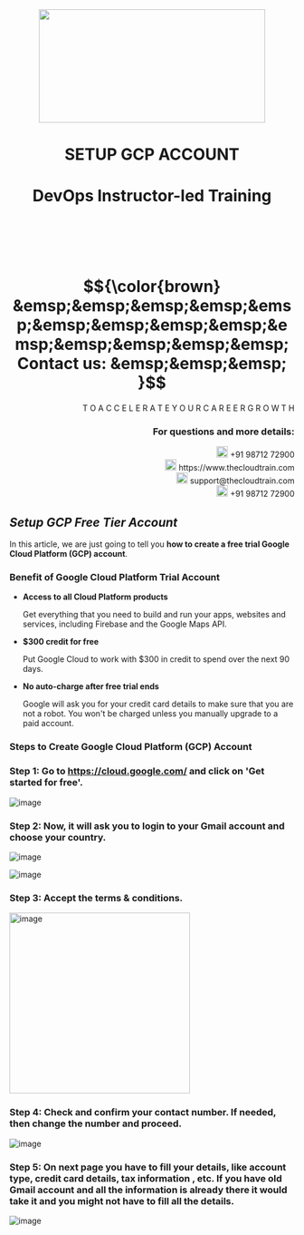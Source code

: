 <div align="center">
<img src=https://static.wixstatic.com/media/1c706c_a5df0ad56f894928bf858a74ba744b32~mv2.png/v1/fit/w_2500,h_1330,al_c/1c706c_a5df0ad56f894928bf858a74ba744b32~mv2.png width="400" height="200">
 </div>

# <div align="center"> SETUP GCP ACCOUNT </p>

# <div align="center"> DevOps Instructor-led Training </div>

<br />

<br />

<br />

<br />

# $${\color{brown} &emsp;&emsp;&emsp;&emsp;&emsp;&emsp;&emsp;&emsp;&emsp;&emsp;&emsp;&emsp;&emsp;&emsp; Contact us: &emsp;&emsp;&emsp; }$$

<div align="right"> T O A C C E L E R A T E Y O U R C A R E E R G R O W T H </div>

### <div align="right"> For questions and more details: </div>

<div align="right"> <img src=https://w7.pngwing.com/pngs/759/922/png-transparent-telephone-logo-iphone-telephone-call-smartphone-phone-electronics-text-trademark-thumbnail.png width="20" height="20"> +91 98712 72900 </div>

<div align="right"> <img src=https://pbs.twimg.com/profile_images/1450734615946219520/jmBHQRRa_400x400.jpg width="20" height="20"> https://www.thecloudtrain.com </div>

<div align="right"> <img src=https://icons.iconarchive.com/icons/martz90/circle/512/email-icon.png width="20" height="20"> support@thecloudtrain.com </div>

<div align="right"> <img src=https://png.pngtree.com/png-vector/20221018/ourmid/pngtree-whatsapp-icon-png-image_6315990.png width="20" height="20"> +91 98712 72900 </div>

## _Setup GCP Free Tier Account_

In this article, we are just going to tell you **how to create a free trial Google Cloud Platform (GCP) account**.

### Benefit of Google Cloud Platform Trial Account

* **Access to all Cloud Platform products**

  Get everything that you need to build and run your apps, websites and services, including Firebase and the Google Maps API.

* **$300 credit for free**

  Put Google Cloud to work with $300 in credit to spend over the next 90 days.

* **No auto-charge after free trial ends**

  Google will ask you for your credit card details to make sure that you are not a robot. You won't be charged unless you manually upgrade to a paid account.

### Steps to Create Google Cloud Platform (GCP) Account

### Step 1: Go to https://cloud.google.com/ and click on 'Get started for free'.

![image](https://user-images.githubusercontent.com/37858762/236847200-ee6407b7-f168-43a9-8c1e-0e2e2119f875.png)

### Step 2: Now, it will ask you to login to your Gmail account and choose your country.

![image](https://user-images.githubusercontent.com/37858762/236847232-89333eec-8816-48e6-8e36-35247032dcea.png)

![image](https://user-images.githubusercontent.com/37858762/236847261-e175726c-c633-4f5f-ae97-757728139e15.png)

### Step 3: Accept the terms & conditions.

<img width="319" alt="image" src="https://user-images.githubusercontent.com/37858762/236847815-a57b80fb-6a50-4d3e-a562-3c36caa8d1e4.png">

### Step 4: Check and confirm your contact number. If needed, then change the number and proceed.

![image](https://user-images.githubusercontent.com/37858762/236847305-ef37cccd-5c06-4842-9fc7-6622968144cc.png)

### Step 5: On next page you have to fill your details, like  **account type, credit card details, tax information** , etc. If you have old Gmail account and all the information is already there it would take it and you might not have to fill all the details.

![image](https://user-images.githubusercontent.com/37858762/236847332-036904bb-438f-4140-87eb-3aec455ffcc5.png)

